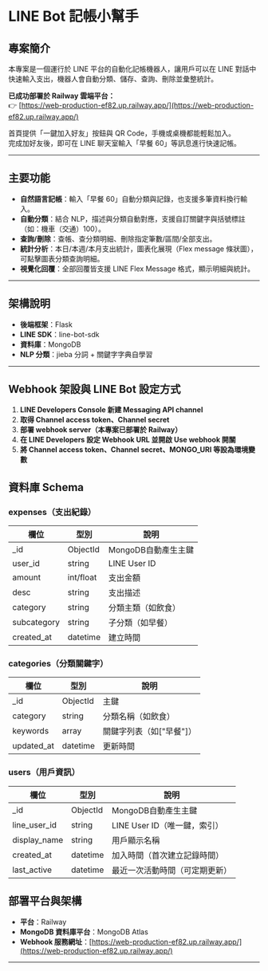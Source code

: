 # LINE Bot 記帳小幫手

## 專案簡介
本專案是一個運行於 LINE 平台的自動化記帳機器人，讓用戶可以在 LINE 對話中快速輸入支出，機器人會自動分類、儲存、查詢、刪除並彙整統計。

**已成功部署於 Railway 雲端平台：**  
👉 [https://web-production-ef82.up.railway.app/](https://web-production-ef82.up.railway.app/)

首頁提供「一鍵加入好友」按鈕與 QR Code，手機或桌機都能輕鬆加入。  
完成加好友後，即可在 LINE 聊天室輸入「早餐 60」等訊息進行快速記帳。

---

## 主要功能

- **自然語言記帳**：輸入「早餐 60」自動分類與記錄，也支援多筆資料換行輸入。
- **自動分類**：結合 NLP，描述與分類自動對應，支援自訂關鍵字與括號標註（如：機車（交通）100）。
- **查詢/刪除**：查帳、查分類明細、刪除指定筆數/區間/全部支出。
- **統計分析**：本日/本週/本月支出統計，圖表化展現（Flex message 條狀圖），可點擊圖表分類查詢明細。
- **視覺化回覆**：全部回覆皆支援 LINE Flex Message 格式，顯示明細與統計。

---

## 架構說明

- **後端框架**：Flask
- **LINE SDK**：line-bot-sdk
- **資料庫**：MongoDB
- **NLP 分類**：jieba 分詞 + 關鍵字字典自學習

---
## Webhook 架設與 LINE Bot 設定方式

1. **LINE Developers Console 新建 Messaging API channel**
2. **取得 Channel access token、Channel secret**
3. **部署 webhook server（本專案已部署於 Railway）**
4. **在 LINE Developers 設定 Webhook URL 並開啟 Use webhook 開關**  
5. **將 Channel access token、Channel secret、MONGO_URI 等設為環境變數**

## 資料庫 Schema

### expenses（支出紀錄）

| 欄位        | 型別      | 說明                  |
|-------------|-----------|-----------------------|
| _id         | ObjectId  | MongoDB自動產生主鍵   |
| user_id     | string    | LINE User ID          |
| amount      | int/float | 支出金額              |
| desc        | string    | 支出描述              |
| category    | string    | 分類主類（如飲食）    |
| subcategory | string    | 子分類（如早餐）      |
| created_at  | datetime  | 建立時間              |

### categories（分類關鍵字）

| 欄位      | 型別    | 說明                        |
|-----------|---------|-----------------------------|
| _id       | ObjectId| 主鍵                        |
| category  | string  | 分類名稱（如飲食）          |
| keywords  | array   | 關鍵字列表（如["早餐"]）    |
| updated_at| datetime| 更新時間                    |

### users（用戶資訊）

| 欄位         | 型別      | 說明                               |
|--------------|-----------|------------------------------------|
| _id          | ObjectId  | MongoDB自動產生主鍵                |
| line_user_id | string    | LINE User ID（唯一鍵，索引）        |
| display_name | string    | 用戶顯示名稱                       |
| created_at   | datetime  | 加入時間（首次建立記錄時間）        |
| last_active  | datetime  | 最近一次活動時間（可定期更新）      |

## 部署平台與架構

- **平台**：Railway
- **MongoDB 資料庫平台**：MongoDB Atlas
- **Webhook 服務網址**：[https://web-production-ef82.up.railway.app/](https://web-production-ef82.up.railway.app/)

---